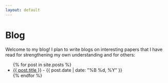 ```yaml
---
layout: default
---
```

# Blog

Welcome to my blog! I plan to write blogs on interesting papers that I have read for strengthening my own understanding and for others:

<ul>
  {% for post in site.posts %}
    <li>
      <a href="{{ post.url }}">{{ post.title }}</a> - {{ post.date | date: "%B %d, %Y" }}
    </li>
  {% endfor %}
</ul>
